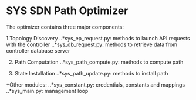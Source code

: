 SYS SDN Path Optimizer
==

The optimizer contains three major components:

1.Topology Discovery
..*sys_ep_request.py: methods to launch API requests with the controller
..*sys_db_request.py: methods to retrieve data from controller database server

2. Path Computation
..*sys_path_compute.py: methods to compute path

3. State Installation
..*sys_path_update.py: methods to install path

+Other modules:
..*sys_constant.py: credentials, constants and mappings
..*sys_main.py: management loop 
